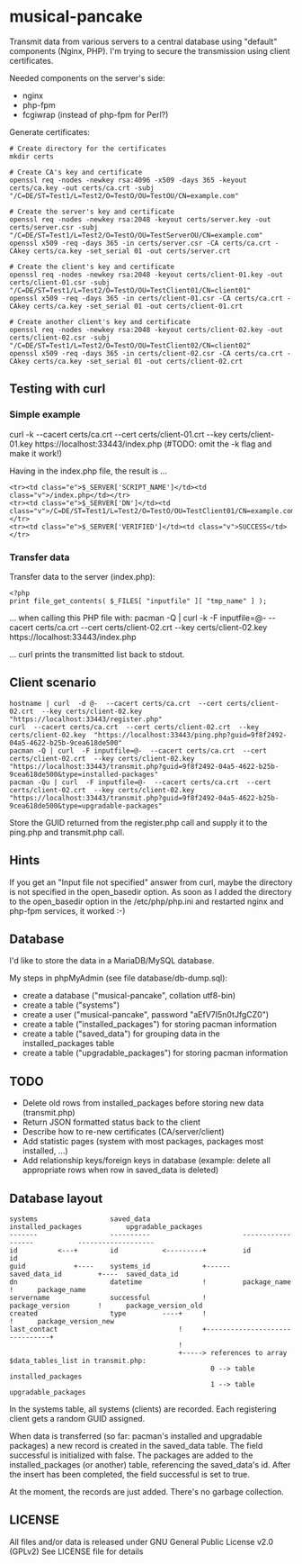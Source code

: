 # musical-pancake

Transmit data from various servers to a central database using "default" components (Nginx, PHP).
I'm trying to secure the transmission using client certificates.

Needed components on the server's side:
- nginx
- php-fpm
- fcgiwrap (instead of php-fpm for Perl?)

Generate certificates:

    # Create directory for the certificates
    mkdir certs
    
    # Create CA's key and certificate
    openssl req -nodes -newkey rsa:4096 -x509 -days 365 -keyout certs/ca.key -out certs/ca.crt -subj "/C=DE/ST=Test1/L=Test2/O=TestO/OU=TestOU/CN=example.com"
    
    # Create the server's key and certificate
    openssl req -nodes -newkey rsa:2048 -keyout certs/server.key -out certs/server.csr -subj "/C=DE/ST=Test1/L=Test2/O=TestO/OU=TestServerOU/CN=example.com"
    openssl x509 -req -days 365 -in certs/server.csr -CA certs/ca.crt -CAkey certs/ca.key -set_serial 01 -out certs/server.crt
    
    # Create the client's key and certificate
    openssl req -nodes -newkey rsa:2048 -keyout certs/client-01.key -out certs/client-01.csr -subj "/C=DE/ST=Test1/L=Test2/O=TestO/OU=TestClient01/CN=client01"
    openssl x509 -req -days 365 -in certs/client-01.csr -CA certs/ca.crt -CAkey certs/ca.key -set_serial 01 -out certs/client-01.crt
    
    # Create another client's key and certificate
    openssl req -nodes -newkey rsa:2048 -keyout certs/client-02.key -out certs/client-02.csr -subj "/C=DE/ST=Test1/L=Test2/O=TestO/OU=TestClient02/CN=client02"
    openssl x509 -req -days 365 -in certs/client-02.csr -CA certs/ca.crt -CAkey certs/ca.key -set_serial 01 -out certs/client-02.crt


## Testing with curl

### Simple example

curl  -k  --cacert certs/ca.crt  --cert certs/client-01.crt  --key certs/client-01.key  https://localhost:33443/index.php
(#TODO: omit the -k flag and make it work!)

Having <?php print phpinfo(); ?> in the index.php file, the result is ...

    <tr><td class="e">$_SERVER['SCRIPT_NAME']</td><td class="v">/index.php</td></tr>
    <tr><td class="e">$_SERVER['DN']</td><td class="v">/C=DE/ST=Test1/L=Test2/O=TestO/OU=TestClient01/CN=example.com</td></tr>
    <tr><td class="e">$_SERVER['VERIFIED']</td><td class="v">SUCCESS</td></tr>

### Transfer data

Transfer data to the server (index.php):

    <?php
    print file_get_contents( $_FILES[ "inputfile" ][ "tmp_name" ] );

... when calling this PHP file with:
    pacman -Q | curl  -k  -F inputfile=@-  --cacert certs/ca.crt  --cert certs/client-02.crt  --key certs/client-02.key  https://localhost:33443/index.php

... curl prints the transmitted list back to stdout.


## Client scenario

    hostname | curl  -d @-  --cacert certs/ca.crt  --cert certs/client-02.crt  --key certs/client-02.key  "https://localhost:33443/register.php"
    curl  --cacert certs/ca.crt  --cert certs/client-02.crt  --key certs/client-02.key  "https://localhost:33443/ping.php?guid=9f8f2492-04a5-4622-b25b-9cea618de500"
    pacman -Q | curl  -F inputfile=@-  --cacert certs/ca.crt  --cert certs/client-02.crt  --key certs/client-02.key  "https://localhost:33443/transmit.php?guid=9f8f2492-04a5-4622-b25b-9cea618de500&type=installed-packages"
    pacman -Qu | curl  -F inputfile=@-  --cacert certs/ca.crt  --cert certs/client-02.crt  --key certs/client-02.key  "https://localhost:33443/transmit.php?guid=9f8f2492-04a5-4622-b25b-9cea618de500&type=upgradable-packages"

Store the GUID returned from the register.php call and supply it to the ping.php and transmit.php call.


## Hints ##

If you get an "Input file not specified" answer from curl, maybe the directory is not specified in the open_basedir option. As soon as I added the directory to the open_basedir option in the /etc/php/php.ini and restarted nginx and php-fpm services, it worked :-)


## Database

I'd like to store the data in a MariaDB/MySQL database.

My steps in phpMyAdmin (see file database/db-dump.sql):
- create a database ("musical-pancake", collation utf8-bin)
- create a table ("systems")
- create a user ("musical-pancake", password "aEfV7I5n0tJfgCZ0")
- create a table ("installed_packages") for storing pacman information
- create a table ("saved_data") for grouping data in the installed_packages table
- create a table ("upgradable_packages") for storing pacman information


## TODO

- Delete old rows from installed_packages before storing new data (transmit.php)
- Return JSON formatted status back to the client
- Describe how to re-new certificates (CA/server/client)
- Add statistic pages (system with most packages, packages most installed, ...)
- Add relationship keys/foreign keys in database (example: delete all appropriate rows when row in saved_data is deleted)


## Database layout

    systems                  saved_data                       installed_packages           upgradable_packages
    -------                  ----------                       ------------------           -------------------
    id          <---+        id           <---------+         id                           id
    guid            +----    systems_id             +------   saved_data_id         +----  saved_data_id
    dn                       datetime               !         package_name          !      package_name
    servername               successful             !         package_version       !      package_version_old
    created                  type         ----+     !                               !      package_version_new
    last_contact                              !     +-------------------------------+
                                              !
                                              +-----> references to array $data_tables_list in transmit.php:
                                                      0 --> table installed_packages
                                                      1 --> table upgradable_packages

In the systems table, all systems (clients) are recorded. Each registering client gets a random GUID assigned.

When data is transferred (so far: pacman's installed and upgradable packages) a new record is created in the saved_data table. The field successful is initialized with false. The packages are added to the installed_packages (or another) table, referencing the saved_data's id. After the insert has been completed, the field successful is set to true.

At the moment, the records are just added. There's no garbage collection.


## LICENSE

All files and/or data is released under GNU General Public License v2.0 (GPLv2)
See LICENSE file for details
  
